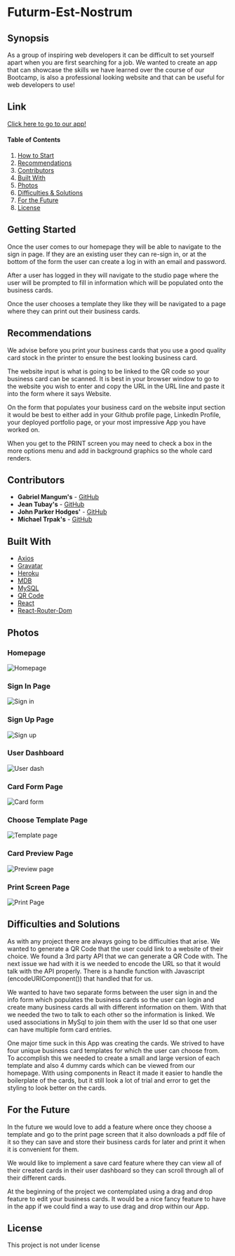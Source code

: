 # Futurm-Est-Nostrum

## Synopsis
As a group of inspiring web developers it can be difficult to set yourself apart when you are first searching for a job. We wanted to create an app that can showcase the skills we have learned over the course of our Bootcamp, is also a professional looking website and that can be useful for web developers to use!

## Link
<a href="https://stormy-harbor-93453.herokuapp.com/" target="_blank">Click here to go to our app!</a>

#### Table of Contents
1. [How to Start](#Getting-Started)
2. [Recommendations](#Recommendations)
3. [Contributors](#Contributors)
4. [Built With](#Built-With)
5. [Photos](#Photos)
6. [Difficulties & Solutions](#Difficulties-and-Solutions)
7. [For the Future](#For-the-Future)
8. [License](#License)

## Getting Started
Once the user comes to our homepage they will be able to navigate to the sign in page. If they are an existing user they can re-sign in, or at the bottom of the form the user can create a log in with an email and password. 

After a user has logged in they will navigate to the studio page where the user will be prompted to fill in information which will be populated onto the business cards. 

Once the user chooses a template they like they will be navigated to a page where they can print out their business cards. 

## Recommendations
We advise before you print your business cards that you use a good quality card stock in the printer to ensure the best looking business card.

The website input is what is going to be linked to the QR code so your business card can be scanned. It is best in your browser window to go to the website you wish to enter and copy the URL in the URL line and paste it into the form where it says Website.

On the form that populates your business card on the website input section it would be best to either add in your Github profile page, LinkedIn Profile, your deployed portfolio page, or your most impressive App you have worked on.

When you get to the PRINT screen you may need to check a box in the more options menu and add in background graphics so the whole card renders.

## Contributors 
* **Gabriel Mangum's** - [GitHub](https://github.com/GabrielTMangum)
* **Jean Tubay's** - [GitHub](https://github.com/jtubay)
* **John Parker Hodges'** - [GitHub](https://github.com/JohnParkerHodges)
* **Michael Trpak's** - [GitHub](https://github.com/mrtrpak)

## Built With
* [Axios](https://www.axios.com/)
* [Gravatar](https://github.com/KyleAMathews/react-gravatar)
* [Heroku](https://dashboard.heroku.com/)
* [MDB](https://mdbootstrap.com/)
* [MySQL](https://www.mysql.com/)
* [QR Code](http://goqr.me/)
* [React](https://reactjs.org/)
* [React-Router-Dom](https://www.npmjs.com/package/react-router-dom)

## Photos

### Homepage
![Homepage](/client/public/photos/homepage.png)
### Sign In Page
![Sign in](/client/public/photos/signin.png)
### Sign Up Page
![Sign up](/client/public/photos/signup.png)
### User Dashboard
![User dash](/client/public/photos/userdash.png)
### Card Form Page
![Card form](/client/public/photos/cardform.png)
### Choose Template Page
![Template page](/client/public/photos/templatescreen.png)
### Card Preview Page
![Preview page](/client/public/photos/preview.png)
### Print Screen Page
![Print Page](/client/public/photos/printscreen.png)

## Difficulties and Solutions
As with any project there are always going to be difficulties that arise. We wanted to generate a QR Code that the user could link to a website of their choice. We found a 3rd party API that we can generate a QR Code with. The next issue we had with it is we needed to encode the URL so that it would talk with the API properly. There is a handle function with Javascript (encodeURIComponent()) that handled that for us.

We wanted to have two separate forms between the user sign in and the info form which populates the business cards so the user can login and create many business cards all with different information on them. With that we needed the two to talk to each other so the information is linked. We used associations in MySql to join them with the user Id so that one user can have multiple form card entries.

One major time suck in this App was creating the cards. We strived to have four unique business card templates for which the user can choose from. To accomplish this we needed to create a small and large version of each template and also 4 dummy cards which can be viewed from our homepage. With using components in React it made it easier to handle the boilerplate of the cards, but it still look a lot of trial and error to get the styling to look better on the cards.

## For the Future
In the future we would love to add a feature where once they choose a template and go to the print page screen that it also downloads a pdf file of it so they can save and store their business cards for later and print it when it is convenient for them.

We would like to implement a save card feature where they can view all of their created cards in their user dashboard so they can scroll through all of their different cards. 

At the beginning of the project we contemplated using a drag and drop feature to edit your business cards. It would be a nice fancy feature to have in the app if we could find a way to use drag and drop within our App.

## License
This project is not under license